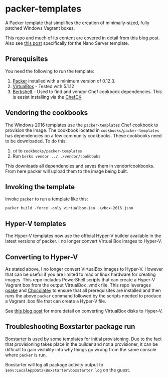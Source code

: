 # packer-templates
A Packer template that simplifies the creation of minimally-sized, fully patched Windows Vagrant boxes.

This repo and much of its content are covered in detail from [this blog post](http://www.hurryupandwait.io/blog/creating-windows-base-images-for-virtualbox-and-hyper-v-using-packer-boxstarter-and-vagrant). Also see [this post](http://www.hurryupandwait.io/blog/a-packer-template-for-windows-nano-server-weighing-300mb) specifically for the Nano Server template.

## Prerequisites

You need the following to run the template:

1. [Packer](https://packer.io/docs/installation.html) installed with a minimum version of 0.12.3.
2. [VirtualBox](https://www.virtualbox.org/wiki/Downloads) - Tested with 5.1.12
3. [Berkshelf](http://berkshelf.com/) - Used to find and vendor Chef cookbook dependencies. This is easist installing via the [ChefDK](https://downloads.chef.io/chef-dk/)

## Vendoring the cookbooks
The Windows 2016 templates use the `packer-templates` Chef cookbook to provision the image. The cookbook located in `cookbooks/packer-templates` has dependencies on a few community cookbooks. These cookbooks need to be downloaded. To do this:

1. `cd` to `cookbooks/packer-templates`
2. Run `berks vendor ../../vendor/cookbooks`

This downloads all dependencies and saves them in vendor/cookbooks. From here packer will upload them to the image being built.

## Invoking the template
Invoke `packer` to run a template like this:
```
packer build -force -only virtualbox-iso .\vbox-2016.json
```
## Hyper-V templates
The Hyper-V templates now use the official Hyper-V builder available in the latest versions of packer. I no longer convert Virtual Box images to Hyper-V.

## Converting to Hyper-V
As stated above, I no longer convert VirtualBox images to Hyper-V. However that can be useful if you are limited to mac or linux hardware for creating images. This repo includes PowerShell scripts that can create a Hyper-V Vagrant box from the output VirtualBox .vmdk file. This repo leverages [psake](https://github.com/psake/psake) and [Chocolatey](https://chocolatey.org) to ensure that all prerequisites are installed and then runs the above `packer` command followed by the scripts needed to produce a Vagrant .box file that can create a Hyper-V file.

See [this blog post](http://www.hurryupandwait.io/blog/creating-a-hyper-v-vagrant-box-from-a-virtualbox-vmdk-or-vdi-image) for more detail on converting VirtualBox disks to Hyper-V.

## Troubleshooting Boxstarter package run
[Boxstarter](http://boxstarter.org) is used by some templates for initial provisioning. Due to the fact that provisioning takes place in the builder and not a provisioner, it can be difficult to gain visibility into why things go wrong from the same console where `packer` is run.

Boxstarter will log all package activity output to `$env:LocalAppData\Boxstarter\boxstarter.log` on the guest.
